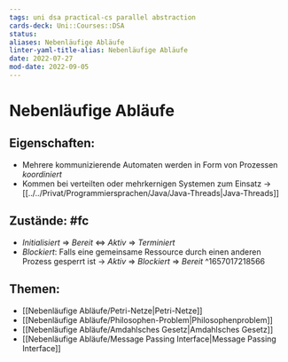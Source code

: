 ```yaml
---
tags: uni dsa practical-cs parallel abstraction
cards-deck: Uni::Courses::DSA
status: 
aliases: Nebenläufige Abläufe
linter-yaml-title-alias: Nebenläufige Abläufe
date: 2022-07-27
mod-date: 2022-09-05
---
```


# Nebenläufige Abläufe

## Eigenschaften:
- Mehrere kommunizierende Automaten werden in Form von Prozessen *koordiniert*
- Kommen bei verteilten oder mehrkernigen Systemen zum Einsatz
	-> [[../../Privat/Programmiersprachen/Java/Java-Threads|Java-Threads]]

## Zustände: #fc
- *Initialisiert* $\Rightarrow$ *Bereit* $\Leftrightarrow$ *Aktiv* $\Rightarrow$ *Terminiert*
- *Blockiert*: Falls eine gemeinsame Ressource durch einen anderen Prozess gesperrt ist
	-> *Aktiv* $\Rightarrow$ *Blockiert* $\Rightarrow$ *Bereit*
^1657017218566

## Themen:
- [[Nebenläufige Abläufe/Petri-Netze|Petri-Netze]]
- [[Nebenläufige Abläufe/Philosophen-Problem|Philosophenproblem]]
- [[Nebenläufige Abläufe/Amdahlsches Gesetz|Amdahlsches Gesetz]]
- [[Nebenläufige Abläufe/Message Passing Interface|Message Passing Interface]]
